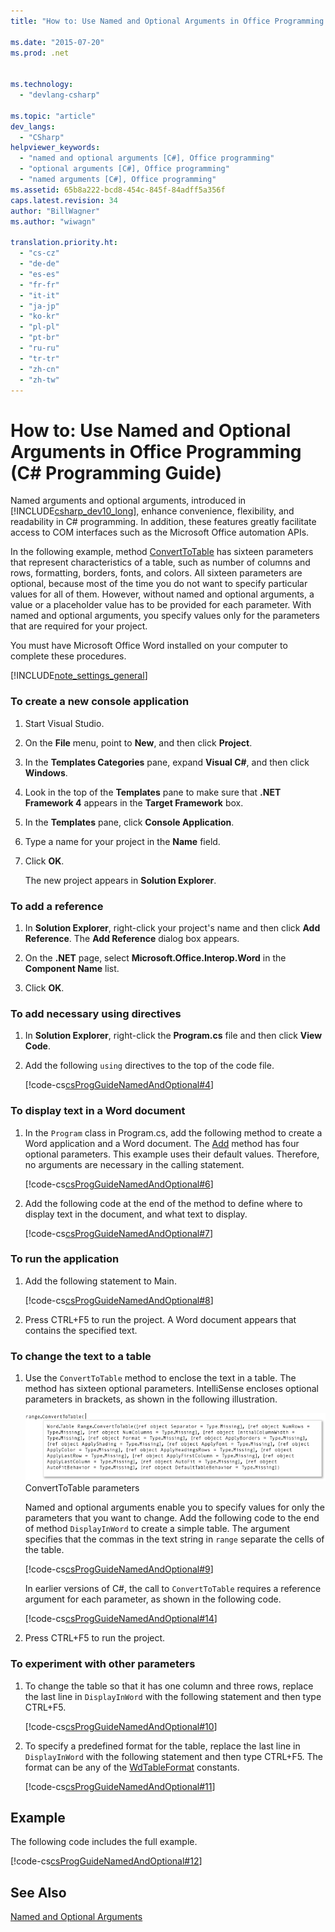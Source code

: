 ```yaml
---
title: "How to: Use Named and Optional Arguments in Office Programming (C# Programming Guide)"

ms.date: "2015-07-20"
ms.prod: .net


ms.technology: 
  - "devlang-csharp"

ms.topic: "article"
dev_langs: 
  - "CSharp"
helpviewer_keywords: 
  - "named and optional arguments [C#], Office programming"
  - "optional arguments [C#], Office programming"
  - "named arguments [C#], Office programming"
ms.assetid: 65b8a222-bcd8-454c-845f-84adff5a356f
caps.latest.revision: 34
author: "BillWagner"
ms.author: "wiwagn"

translation.priority.ht: 
  - "cs-cz"
  - "de-de"
  - "es-es"
  - "fr-fr"
  - "it-it"
  - "ja-jp"
  - "ko-kr"
  - "pl-pl"
  - "pt-br"
  - "ru-ru"
  - "tr-tr"
  - "zh-cn"
  - "zh-tw"
---
```

# How to: Use Named and Optional Arguments in Office Programming (C# Programming Guide)
Named arguments and optional arguments, introduced in [!INCLUDE[csharp_dev10_long](~/includes/csharp-dev10-long-md.md)], enhance convenience, flexibility, and readability in C# programming. In addition, these features greatly facilitate access to COM interfaces such as the Microsoft Office automation APIs.  
  
 In the following example, method [ConvertToTable](http://go.microsoft.com/fwlink/?LinkId=145378) has sixteen parameters that represent characteristics of a table, such as number of columns and rows, formatting, borders, fonts, and colors. All sixteen parameters are optional, because most of the time you do not want to specify particular values for all of them. However, without named and optional arguments, a value or a placeholder value has to be provided for each parameter. With named and optional arguments, you specify values only for the parameters that are required for your project.  
  
 You must have Microsoft Office Word installed on your computer to complete these procedures.  
  
[!INCLUDE[note_settings_general](~/includes/note-settings-general-md.md)]  
  
### To create a new console application  
  
1.  Start Visual Studio.  
  
2.  On the **File** menu, point to **New**, and then click **Project**.  
  
3.  In the **Templates Categories** pane, expand **Visual C#**, and then click **Windows**.  
  
4.  Look in the top of the **Templates** pane to make sure that **.NET Framework 4** appears in the **Target Framework** box.  
  
5.  In the **Templates** pane, click **Console Application**.  
  
6.  Type a name for your project in the **Name** field.  
  
7.  Click **OK**.  
  
     The new project appears in **Solution Explorer**.  
  
### To add a reference  
  
1.  In **Solution Explorer**, right-click your project's name and then click **Add Reference**. The **Add Reference** dialog box appears.  
  
2.  On the **.NET** page, select **Microsoft.Office.Interop.Word** in the **Component Name** list.  
  
3.  Click **OK**.  
  
### To add necessary using directives  
  
1.  In **Solution Explorer**, right-click the **Program.cs** file and then click **View Code**.  
  
2.  Add the following `using` directives to the top of the code file.  
  
     [!code-cs[csProgGuideNamedAndOptional#4](../../../csharp/programming-guide/classes-and-structs/codesnippet/CSharp/how-to-use-named-and-optional-arguments-in-office-programming_1.cs)]  
  
### To display text in a Word document  
  
1.  In the `Program` class in Program.cs, add the following method to create a Word application and a Word document. The [Add](http://go.microsoft.com/fwlink/?LinkId=145381) method has four optional parameters. This example uses their default values. Therefore, no arguments are necessary in the calling statement.  
  
     [!code-cs[csProgGuideNamedAndOptional#6](../../../csharp/programming-guide/classes-and-structs/codesnippet/CSharp/how-to-use-named-and-optional-arguments-in-office-programming_2.cs)]  
  
2.  Add the following code at the end of the method to define where to display text in the document, and what text to display.  
  
     [!code-cs[csProgGuideNamedAndOptional#7](../../../csharp/programming-guide/classes-and-structs/codesnippet/CSharp/how-to-use-named-and-optional-arguments-in-office-programming_3.cs)]  
  
### To run the application  
  
1.  Add the following statement to Main.  
  
     [!code-cs[csProgGuideNamedAndOptional#8](../../../csharp/programming-guide/classes-and-structs/codesnippet/CSharp/how-to-use-named-and-optional-arguments-in-office-programming_4.cs)]  
  
2.  Press CTRL+F5 to run the project. A Word document appears that contains the specified text.  
  
### To change the text to a table  
  
1.  Use the `ConvertToTable` method to enclose the text in a table. The method has sixteen optional parameters. IntelliSense encloses optional parameters in brackets, as shown in the following illustration.  
  
     ![List of parameters for ConvertToTable method.](../../../csharp/programming-guide/classes-and-structs/media/convert_tableparameters.png "Convert_TableParameters")  
ConvertToTable parameters  
  
     Named and optional arguments enable you to specify values for only the parameters that you want to change. Add the following code to the end of method `DisplayInWord` to create a simple table. The argument specifies that the commas in the text string in `range` separate the cells of the table.  
  
     [!code-cs[csProgGuideNamedAndOptional#9](../../../csharp/programming-guide/classes-and-structs/codesnippet/CSharp/how-to-use-named-and-optional-arguments-in-office-programming_5.cs)]  
  
     In earlier versions of C#, the call to `ConvertToTable` requires a reference argument for each parameter, as shown in the following code.  
  
     [!code-cs[csProgGuideNamedAndOptional#14](../../../csharp/programming-guide/classes-and-structs/codesnippet/CSharp/how-to-use-named-and-optional-arguments-in-office-programming_6.cs)]  
  
2.  Press CTRL+F5 to run the project.  
  
### To experiment with other parameters  
  
1.  To change the table so that it has one column and three rows, replace the last line in `DisplayInWord` with the following statement and then type CTRL+F5.  
  
     [!code-cs[csProgGuideNamedAndOptional#10](../../../csharp/programming-guide/classes-and-structs/codesnippet/CSharp/how-to-use-named-and-optional-arguments-in-office-programming_7.cs)]  
  
2.  To specify a predefined format for the table, replace the last line in `DisplayInWord` with the following statement and then type CTRL+F5. The format can be any of the [WdTableFormat](http://go.microsoft.com/fwlink/?LinkId=145382) constants.  
  
     [!code-cs[csProgGuideNamedAndOptional#11](../../../csharp/programming-guide/classes-and-structs/codesnippet/CSharp/how-to-use-named-and-optional-arguments-in-office-programming_8.cs)]  
  
## Example  
 The following code includes the full example.  
  
 [!code-cs[csProgGuideNamedAndOptional#12](../../../csharp/programming-guide/classes-and-structs/codesnippet/CSharp/how-to-use-named-and-optional-arguments-in-office-programming_9.cs)]  
  
## See Also  
 [Named and Optional Arguments](../../../csharp/programming-guide/classes-and-structs/named-and-optional-arguments.md)

